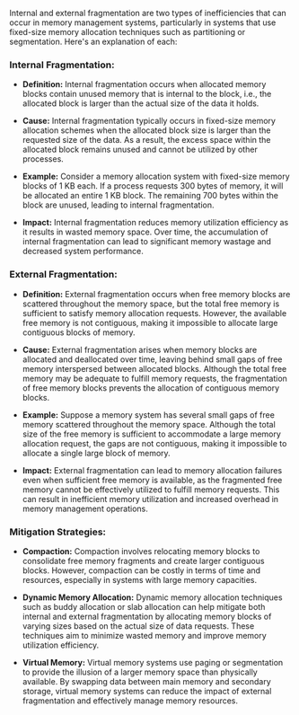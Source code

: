 Internal and external fragmentation are two types of inefficiencies that can occur in memory management systems, particularly in systems that use fixed-size memory allocation techniques such as partitioning or segmentation. Here's an explanation of each:

### Internal Fragmentation:

- **Definition:** Internal fragmentation occurs when allocated memory blocks contain unused memory that is internal to the block, i.e., the allocated block is larger than the actual size of the data it holds.
  
- **Cause:** Internal fragmentation typically occurs in fixed-size memory allocation schemes when the allocated block size is larger than the requested size of the data. As a result, the excess space within the allocated block remains unused and cannot be utilized by other processes.
  
- **Example:** Consider a memory allocation system with fixed-size memory blocks of 1 KB each. If a process requests 300 bytes of memory, it will be allocated an entire 1 KB block. The remaining 700 bytes within the block are unused, leading to internal fragmentation.

- **Impact:** Internal fragmentation reduces memory utilization efficiency as it results in wasted memory space. Over time, the accumulation of internal fragmentation can lead to significant memory wastage and decreased system performance.

### External Fragmentation:

- **Definition:** External fragmentation occurs when free memory blocks are scattered throughout the memory space, but the total free memory is sufficient to satisfy memory allocation requests. However, the available free memory is not contiguous, making it impossible to allocate large contiguous blocks of memory.

- **Cause:** External fragmentation arises when memory blocks are allocated and deallocated over time, leaving behind small gaps of free memory interspersed between allocated blocks. Although the total free memory may be adequate to fulfill memory requests, the fragmentation of free memory blocks prevents the allocation of contiguous memory blocks.

- **Example:** Suppose a memory system has several small gaps of free memory scattered throughout the memory space. Although the total size of the free memory is sufficient to accommodate a large memory allocation request, the gaps are not contiguous, making it impossible to allocate a single large block of memory.

- **Impact:** External fragmentation can lead to memory allocation failures even when sufficient free memory is available, as the fragmented free memory cannot be effectively utilized to fulfill memory requests. This can result in inefficient memory utilization and increased overhead in memory management operations.

### Mitigation Strategies:

- **Compaction:** Compaction involves relocating memory blocks to consolidate free memory fragments and create larger contiguous blocks. However, compaction can be costly in terms of time and resources, especially in systems with large memory capacities.

- **Dynamic Memory Allocation:** Dynamic memory allocation techniques such as buddy allocation or slab allocation can help mitigate both internal and external fragmentation by allocating memory blocks of varying sizes based on the actual size of data requests. These techniques aim to minimize wasted memory and improve memory utilization efficiency.

- **Virtual Memory:** Virtual memory systems use paging or segmentation to provide the illusion of a larger memory space than physically available. By swapping data between main memory and secondary storage, virtual memory systems can reduce the impact of external fragmentation and effectively manage memory resources.